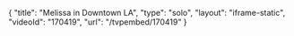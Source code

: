 {
    "title": "Melissa in Downtown LA",
    "type": "solo",
    "layout": "iframe-static",
    "videoId": "170419",
    "url": "\/tvpembed\/170419"
}